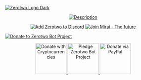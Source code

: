 [![Zerotwo Logo Dark](https://i.imgur.com/e78A9Q5.jpg)](https://discord.gg/PFyfkg6 'Zerotwo Bot')

<div align='center'>

[![Description](https://i.imgur.com/fDKTqqQ.jpg)](https://zerotwo.sekaiplus.com/commands 'Zerotwo Commands')

</div>

<div align='center'>

[![Add Zerotwo to Discord](https://i.imgur.com/RMXPGk9.png)](https://zerotwo.sekaiplus.com/add 'Add Zerotwo to Discord')
[![Join Mirai - The future](https://i.imgur.com/1lNl4gh.png)](https://discord.gg/PFyfkg6 'Join Mirai - The future')

</div>

<div alight='center'>

[![Donate to Zerotwo Bot Project](https://i.imgur.com/NBMyXjO.jpg)](https://www.patreon.com/Sekaiplus 'Support the development of Zerotwo Bot Project')

</div>

<div align='center'>

<a href="https://commerce.coinbase.com/checkout/283ce65f-a7e4-410d-a343-f304a0aa1142" title="Donate with Cryptocurrencies">
<img src="https://i.imgur.com/LbIdL4A.jpg" alt="Donate with Cryptocurrencies" height="100" />
</a>
<a href="https://www.patreon.com/Sekaiplus" title="Pledge for Zerotwo Bot Project">
<img src="https://i.imgur.com/NBMyXjO.jpg" alt="Pledge Zerotwo Bot Project" height="100" />
</a>
<a href="https://www.paypal.me/sekaiplus" title="Donate via PayPal">
<img src="https://i.imgur.com/Dyfpicq.jpg" alt="Donate via PayPal" height="100" />
</a>

</div>
